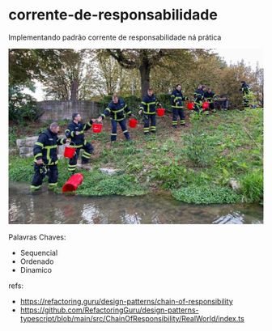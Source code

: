 # corrente-de-responsabilidade

Implementando padrão corrente de responsabilidade ná prática

![imagem](./static/corrente_humana_b.jpg)
<!-- image src https://www.fnweb.de/orte/buchen_artikel,-buchen-eimerkette-und-historische-loeschuebung-_arid,1099453.html?&npg -->

Palavras Chaves:

-   Sequencial
-   Ordenado
-   Dinamico

refs:

-   https://refactoring.guru/design-patterns/chain-of-responsibility
-   https://github.com/RefactoringGuru/design-patterns-typescript/blob/main/src/ChainOfResponsibility/RealWorld/index.ts
